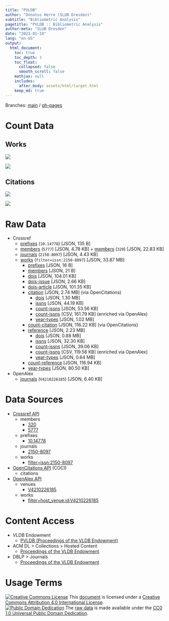 ```yaml
---
title: "PVLDB"
author: "Donatus Herre (SLUB Dresden)"
subtitle: "Bibliometric Analysis"
pagetitle: "PVLDB :: Bibliometric Analysis"
author-meta: "SLUB Dresden"
date: "2023-01-19"
lang: "en-US"
output:
  html_document:
    toc: true
    toc_depth: 3
    toc_float:
      collapsed: false
      smooth_scroll: false
    mathjax: null
    includes:
      after_body: assets/html/target.html
    keep_md: true
---
```






Branches: [main](https://github.com/slub/pvldb/tree/main) / [gh-pages](https://github.com/slub/pvldb/tree/gh-pages)

# Count Data





## Works



![](/home/runner/work/pvldb/pvldb/public/index_files/figure-html/crossref-works-count-plot-1.png)<!-- -->



![](/home/runner/work/pvldb/pvldb/public/index_files/figure-html/openalex-works-count-plot-1.png)<!-- -->

## Citations



![](/home/runner/work/pvldb/pvldb/public/index_files/figure-html/openalex-citations-count-plot-1.png)<!-- -->



![](/home/runner/work/pvldb/pvldb/public/index_files/figure-html/jcr-citations-count-plot-1.png)<!-- -->

# Raw Data

- Crossref
  - [prefixes](./data/crossref_prefixes_10-14778.json) (`10.14778`) [JSON, 135 B]
  - [members](./data/crossref_members_5777.json) (`5777`) [JSON, 4.78 KB] + [members](./data/crossref_members_320.json) (`320`) [JSON, 22.83 KB]
  - [journals](./data/crossref_journals_2150-8097.json) (`2150-8097`) [JSON, 4.43 KB]
  - [works](./data/crossref_works_filter-issn-2150-8097_works.json) (`filter=issn:2150-8097`) [JSON, 33.87 MB]
    - [prefixes](./data/crossref_works_filter-issn-2150-8097_prefixes.json) [JSON, 16 B]
    - [members](./data/crossref_works_filter-issn-2150-8097_members.json) [JSON, 21 B]
    - [dois](./data/crossref_works_filter-issn-2150-8097_dois.json) [JSON, 104.01 KB]
    - [dois-issue](./data/crossref_works_filter-issn-2150-8097_dois-issue.json) [JSON, 2.66 KB]
    - [dois-article](./data/crossref_works_filter-issn-2150-8097_dois-article.json) [JSON, 101.35 KB]
    - [citation](./data/crossref_works_filter-issn-2150-8097_citation.json) [JSON, 2.74 MB] (via OpenCitations)
      - [dois](./data/crossref_works_filter-issn-2150-8097_dois-citation.json) [JSON, 1.30 MB]
      - [issns](./data/crossref_works_filter-issn-2150-8097_issns-citation.json) [JSON, 44.19 KB]
      - [count-issns](./data/crossref_works_filter-issn-2150-8097_count-issns-citation.json) [JSON, 53.56 KB]
      - [count-issns](./data/crossref_works_filter-issn-2150-8097_count-issns-citation.csv) [CSV, 161.79 KB] (enriched via OpenAlex)
      - [year-types](./data/crossref_works_filter-issn-2150-8097_year-types-citation.json) [JSON, 1.02 MB]
    - [count-citation](./data/crossref_works_filter-issn-2150-8097_count-citation.json) [JSON, 116.22 KB] (via OpenCitations)
    - [reference](./data/crossref_works_filter-issn-2150-8097_reference.json) [JSON, 2.23 MB]
      - [dois](./data/crossref_works_filter-issn-2150-8097_dois-reference.json) [JSON, 0.88 MB]
      - [issns](./data/crossref_works_filter-issn-2150-8097_issns-reference.json) [JSON, 32.30 KB]
      - [count-issns](./data/crossref_works_filter-issn-2150-8097_count-issns-reference.json) [JSON, 39.06 KB]
      - [count-issns](./data/crossref_works_filter-issn-2150-8097_count-issns-reference.csv) [CSV, 119.58 KB] (enriched via OpenAlex)
      - [year-types](./data/crossref_works_filter-issn-2150-8097_year-types-reference.json) [JSON, 0.64 MB]
    - [count-reference](./data/crossref_works_filter-issn-2150-8097_count-reference.json) [JSON, 116.94 KB]
    - [year-types](./data/crossref_works_filter-issn-2150-8097_year-types.json) [JSON, 80.50 KB]
- OpenAlex
  - [journals](./data/openalex_journals_V4210226185.json) (`V4210226185`) [JSON, 6.40 KB]

# Data Sources

- [Crossref API](https://api.crossref.org)
  - members
    - [320](https://api.crossref.org/members/320?mailto=bibliometrie@slub-dresden.de)
    - [5777](https://api.crossref.org/members/5777?mailto=bibliometrie@slub-dresden.de)
  - prefixes
    - [10.14778](https://api.crossref.org/prefixes/10.14778?mailto=bibliometrie@slub-dresden.de)
  - journals
    - [2150-8097](https://api.crossref.org/journals/2150-8097?mailto=bibliometrie@slub-dresden.de)
  - works
    - [filter=issn:2150-8097](https://api.crossref.org/works?filter=issn:2150-8097&mailto=bibliometrie@slub-dresden.de)
- [OpenCitations API](https://opencitations.net/index/coci/api/v1) (COCI)
  - citations
- [OpenAlex API](https://docs.openalex.org/api)
  - venues
    - [V4210226185](https://api.openalex.org/journals/V4210226185?mailto=bibliometrie@slub-dresden.de)
  - works
    - [filter=host_venue.id:V4210226185](https://api.openalex.org/works?filter=host_venue.id:V4210226185&mailto=bibliometrie@slub-dresden.de)

# Content Access

- VLDB Endowment
  - [PVLDB (Proceedings of the VLDB Endowment)](https://vldb.org/pvldb/)
- ACM DL > Collections > Hosted Content
    - [Proceedings of the VLDB Endowment](https://dl.acm.org/journal/pvldb)
- DBLP > Journals
    - [Proceedings of the VLDB Endowment](https://dblp.org/db/journals/pvldb/)

# Usage Terms

[![Creative Commons License](https://mirrors.creativecommons.org/presskit/buttons/80x15/svg/by.svg)](http://creativecommons.org/licenses/by/4.0/) This [document](#) is licensed under a [Creative Commons Attribution 4.0 International License](./LICENSE.txt).  
[![Public Domain Dedication](https://mirrors.creativecommons.org/presskit/buttons/80x15/svg/cc-zero.svg)](https://creativecommons.org/publicdomain/zero/1.0/) The [raw data](#raw-data) is made available under the [CC0 1.0 Universal Public Domain Dedication](./data/LICENSE.txt).
